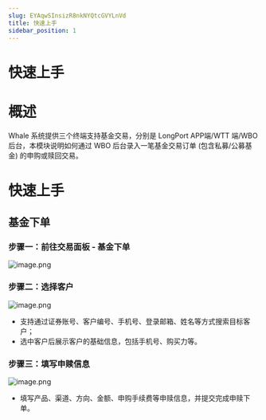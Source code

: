 ```yaml
---
slug: EYAqwSInsizR8nkNYQtcGVYLnVd
title: 快速上手
sidebar_position: 1
---
```



# 快速上手


# 概述


Whale 系统提供三个终端支持基金交易，分别是 LongPort APP端/WTT 端/WBO 后台，本模块说明如何通过 WBO 后台录入一笔基金交易订单 (包含私募/公募基金) 的申购或赎回交易。


# 快速上手


## 基金下单


### 步骤一：前往交易面板 - 基金下单


![image.png](/assets/7836877223cca1de09886b51ae94ded6.png)


### 步骤二：选择客户


![image.png](/assets/1b68297fa522476cc39b879f65a9762c.png)

- 支持通过证券账号、客户编号、手机号、登录邮箱、姓名等方式搜索目标客户；
- 选中客户后展示客户的基础信息，包括手机号、购买力等。

### 步骤三：填写申赎信息


![image.png](/assets/76c656317545bbd8cb9e4f610ffae899.png)

- 填写产品、渠道、方向、金额、申购手续费等申赎信息，并提交完成申赎下单。
